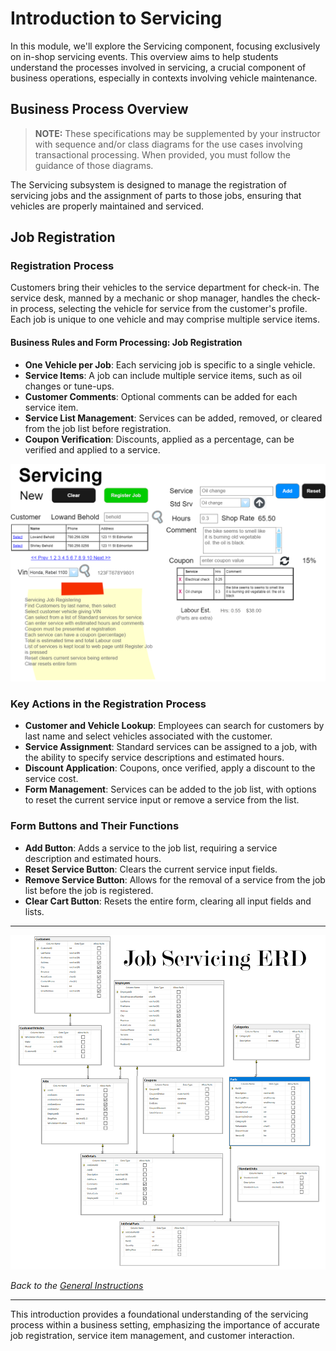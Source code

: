 # Introduction to Servicing

In this module, we'll explore the Servicing component, focusing exclusively on in-shop servicing events. This overview aims to help students understand the processes involved in servicing, a crucial component of business operations, especially in contexts involving vehicle maintenance.

## Business Process Overview

> **NOTE:** These specifications may be supplemented by your instructor with sequence and/or class diagrams for the use cases involving transactional processing. When provided, you must follow the guidance of those diagrams.

The Servicing subsystem is designed to manage the registration of servicing jobs and the assignment of parts to those jobs, ensuring that vehicles are properly maintained and serviced.

## Job Registration

### Registration Process

Customers bring their vehicles to the service department for check-in. The service desk, manned by a mechanic or shop manager, handles the check-in process, selecting the vehicle for service from the customer's profile. Each job is unique to one vehicle and may comprise multiple service items.

#### Business Rules and Form Processing: Job Registration

- **One Vehicle per Job**: Each servicing job is specific to a single vehicle.
- **Service Items**: A job can include multiple service items, such as oil changes or tune-ups.
- **Customer Comments**: Optional comments can be added for each service item.
- **Service List Management**: Services can be added, removed, or cleared from the job list before registration.
- **Coupon Verification**: Discounts, applied as a percentage, can be verified and applied to a service.

![Demo Form](./registerjob.png)

### Key Actions in the Registration Process

- **Customer and Vehicle Lookup**: Employees can search for customers by last name and select vehicles associated with the customer.
- **Service Assignment**: Standard services can be assigned to a job, with the ability to specify service descriptions and estimated hours.
- **Discount Application**: Coupons, once verified, apply a discount to the service cost.
- **Form Management**: Services can be added to the job list, with options to reset the current service input or remove a service from the list.

### Form Buttons and Their Functions

- **Add Button**: Adds a service to the job list, requiring a service description and estimated hours.
- **Reset Service Button**: Clears the current service input fields.
- **Remove Service Button**: Allows for the removal of a service from the job list before the job is registered.
- **Clear Cart Button**: Resets the entire form, clearing all input fields and lists.

<!-- NOTE: Set as a 5th scenario
## Service Parts

This section would detail the process for mechanics to enter parts used during a service, ensuring the parts inventory remains accurate and up-to-date. Mechanics can adjust part quantities and service hours as needed, with specific rules governing when parts can be added or adjusted.

## Business Rules and Form Processing: Servicing Parts

![Parts Servicing](./serviceparts.png)

### Key Rules for Servicing Parts

- **Service Status**: Parts can only be added or adjusted when a service is in the "Start" status.
- **Inventory Management**: Adjustments to part quantities directly update the parts inventory.
- **Service Reopening**: A service can be reopened for adjustments if necessary.

-->

----

![eBikes - servicing ERD](./job_servicing_ERD.png)

*Back to the [General Instructions](./README.md)*

---

This introduction provides a foundational understanding of the servicing process within a business setting, emphasizing the importance of accurate job registration, service item management, and customer interaction.
